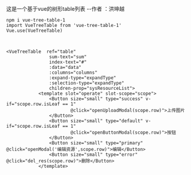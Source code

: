 
这是一个基于vue的树形table列表     --作者 ：洪坤越

    npm i vue-tree-table-1
    import VueTreeTable from 'vue-tree-table-1'
    Vue.use(VueTreeTable)



    <VueTreeTable  ref="table"
                    sum-text="sum"
                    index-text="#"
                    :data="data"
                    :columns="columns"
                    :expand-type="expandType"
                    :selection-type="expandType"
                    children-prop="sysResourceList">
                <template slot="operate" slot-scope="scope">
                    <Button size="small" type="success" v-if="scope.row.isLeaf == 1"
                            @click="openUploadModal(scope.row)">上传图片
                    </Button>
                    <Button size="small" type="default" v-if="scope.row.isLeaf == 1"
                            @click="openButtonModal(scope.row)">按钮
                    </Button>
                    <Button size="small" type="primary" @click="openModal('编辑资源',scope.row)">编辑</Button>
                    <Button size="small" type="error" @click="del_res(scope.row)">删除</Button>
                </template>
 </VueTreeTable>

<script>
    export default {
        name: "resource_list",
        data() {
            return {
                expandType: false,
                data: [],
            
                columns: [
                    {
                        label: '资源名称',
                        prop: 'resourceName',
                        width: '250px',
                        align: 'center',
                        headerAlign: 'center',
                    },
                    {
                        label: '资源类型',
                        prop: 'resourceType',
                        width: '100px',
                        align: 'center',
                        headerAlign: 'center',
                    },
                    {
                        label: '菜单图标',
                        prop: 'menuIcon',
                        width: '100px',
                        align: 'center',
                        headerAlign: 'center',
                    },
                    {
                        label: '菜单路径',
                        prop: 'menuUrl',
                        width: '150px',
                        align: 'center',
                        headerAlign: 'center',
                    },
                    {
                        label: '菜单等级',
                        prop: 'menuLevel',
                        width: '80px',
                        align: 'center',
                        headerAlign: 'center',
                    },
                    {
                        label: '创建时间',
                        prop: 'created',
                        width: '80px',
                        align: 'center',
                        headerAlign: 'center',
                    },
                    {
                        label: '操作',
                        prop: 'operate',
                        width: '200px',
                        type: 'template',
                        align: 'center',
                        headerAlign: 'center',
                        template: 'operate'
                    }
                ],
               
            }
        },
    }
</script>
 